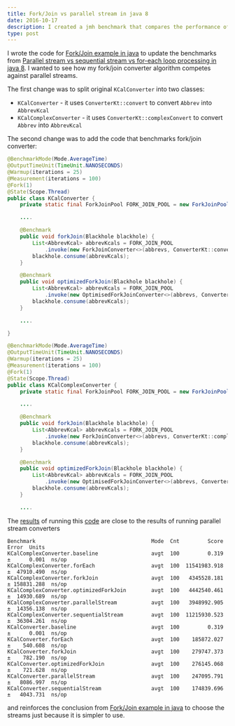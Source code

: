 ```yaml
---
title: Fork/Join vs parallel stream in java 8
date: 2016-10-17
description: I created a jmh benchmark that compares the performance of fork/join framework with parallel streams.
type: post
---
```


I wrote the code for [Fork/Join example in java][fork-join-example-java] to update the benchmarks from [Parallel stream vs sequential stream vs for-each loop processing in java 8][parallel-stream-vs-sequential-stream-vs-loop-processing-java-8]. I wanted to see how my fork/join converter algorithm competes against parallel streams.

The first change was to split original `KCalConverter` into two classes:
* `KCalConverter` - it uses `ConverterKt::convert` to convert `Abbrev` into `AbbrevKcal`
* `KCalComplexConverter` - it uses `ConverterKt::complexConvert` to convert `Abbrev` into `AbbrevKcal`

The second change was to add the code that benchmarks fork/join converter:

```java
@BenchmarkMode(Mode.AverageTime)
@OutputTimeUnit(TimeUnit.NANOSECONDS)
@Warmup(iterations = 25)
@Measurement(iterations = 100)
@Fork(1)
@State(Scope.Thread)
public class KCalConverter {
    private static final ForkJoinPool FORK_JOIN_POOL = new ForkJoinPool();

    ....

    @Benchmark
    public void forkJoin(Blackhole blackhole) {
        List<AbbrevKcal> abbrevKcals = FORK_JOIN_POOL
            .invoke(new ForkJoinConverter<>(abbrevs, ConverterKt::convert));
        blackhole.consume(abbrevKcals);
    }

    @Benchmark
    public void optimizedForkJoin(Blackhole blackhole) {
        List<AbbrevKcal> abbrevKcals = FORK_JOIN_POOL
            .invoke(new OptimisedForkJoinConverter<>(abbrevs, ConverterKt::convert));
        blackhole.consume(abbrevKcals);
    }

    ....

}
```

```java
@BenchmarkMode(Mode.AverageTime)
@OutputTimeUnit(TimeUnit.NANOSECONDS)
@Warmup(iterations = 25)
@Measurement(iterations = 100)
@Fork(1)
@State(Scope.Thread)
public class KCalComplexConverter {
    private static final ForkJoinPool FORK_JOIN_POOL = new ForkJoinPool();

    ....

    @Benchmark
    public void forkJoin(Blackhole blackhole) {
        List<AbbrevKcal> abbrevKcals = FORK_JOIN_POOL
            .invoke(new ForkJoinConverter<>(abbrevs, ConverterKt::complexConvert));
        blackhole.consume(abbrevKcals);
    }

    @Benchmark
    public void optimizedForkJoin(Blackhole blackhole) {
        List<AbbrevKcal> abbrevKcals = FORK_JOIN_POOL
            .invoke(new OptimisedForkJoinConverter<>(abbrevs, ConverterKt::complexConvert));
        blackhole.consume(abbrevKcals);
    }

    ....

```

The [results][jmh-KCalConverter-ABBREV-25x100-2] of running this [code][foods-composition-github] are close to the results of running parallel stream converters

```
Benchmark                                     Mode  Cnt         Score        Error  Units
KCalComplexConverter.baseline                 avgt  100         0.319 ±      0.001  ns/op
KCalComplexConverter.forEach                  avgt  100  11541983.918 ±  47910.490  ns/op
KCalComplexConverter.forkJoin                 avgt  100   4345528.181 ± 158831.288  ns/op
KCalComplexConverter.optimizedForkJoin        avgt  100   4442540.461 ±  14930.689  ns/op
KCalComplexConverter.parallelStream           avgt  100   3948992.905 ±  14356.138  ns/op
KCalComplexConverter.sequentialStream         avgt  100  11215930.523 ±  36304.261  ns/op
KCalConverter.baseline                        avgt  100         0.319 ±      0.001  ns/op
KCalConverter.forEach                         avgt  100    185872.027 ±    540.608  ns/op
KCalConverter.forkJoin                        avgt  100    279747.373 ±    782.190  ns/op
KCalConverter.optimizedForkJoin               avgt  100    276145.068 ±    721.628  ns/op
KCalConverter.parallelStream                  avgt  100    247095.791 ±   8086.997  ns/op
KCalConverter.sequentialStream                avgt  100    174839.696 ±   4043.731  ns/op
```

and reinforces the conclusion from [Fork/Join example in java][fork-join-example-java] to choose the streams just because it is simpler to use.

[fork-join-example-java]: /fork-join-example-java
[parallel-stream-vs-sequential-stream-vs-loop-processing-java-8]: /parallel-stream-vs-sequential-stream-vs-loop-processing-java-8
[foods-composition-github]: https://github.com/vasileboris/espressoprogrammer/tree/master/foods-composition
[jmh-KCalConverter-ABBREV-25x100-2]: https://github.com/vasileboris/espressoprogrammer/blob/master/foods-composition/src/main/results/jmh-KCalConverter-ABBREV-25x100-2.txt

